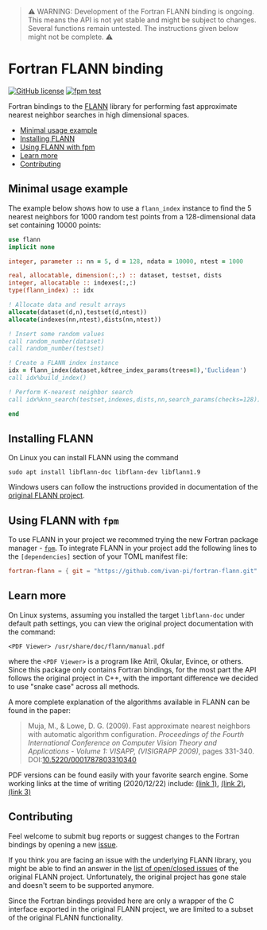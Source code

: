 
> :warning:
> WARNING: Development of the Fortran FLANN binding is ongoing. This means the API is not yet stable and might be subject to changes. Several functions remain untested. The instructions given below might not be complete.
> :warning:

# Fortran FLANN binding

[![GitHub license](https://img.shields.io/badge/License-BSD--3-blue)](https://github.com/ivan-pi/fortran-flann/blob/master/LICENSE)
[![fpm test](https://github.com/ivan-pi/fortran-flann/workflows/fpm%20test/badge.svg?branch=master&event=push)](https://github.com/ivan-pi/fortran-flann/actions)

Fortran bindings to the [FLANN](https://github.com/mariusmuja/flann
) library for performing fast approximate nearest neighbor searches in high dimensional spaces. 

* [Minimal usage example](#minimal-usage-example)
* [Installing FLANN](#installing-flann)
* [Using FLANN with fpm](#using-flann-with-fpm)
* [Learn more](#learn-more)
* [Contributing](#contributing)

## Minimal usage example

The example below shows how to use a `flann_index` instance to find the 5 nearest neighbors for 1000 random test points from a 128-dimensional data set containing 10000 points:

```fortran
use flann
implicit none

integer, parameter :: nn = 5, d = 128, ndata = 10000, ntest = 1000

real, allocatable, dimension(:,:) :: dataset, testset, dists
integer, allocatable :: indexes(:,:)
type(flann_index) :: idx

! Allocate data and result arrays
allocate(dataset(d,n),testset(d,ntest))
allocate(indexes(nn,ntest),dists(nn,ntest))

! Insert some random values
call random_number(dataset)
call random_number(testset)

! Create a FLANN index instance
idx = flann_index(dataset,kdtree_index_params(trees=8),'Euclidean')
call idx%build_index()

! Perform K-nearest neighbor search
call idx%knn_search(testset,indexes,dists,nn,search_params(checks=128))

end
```

## Installing FLANN

On Linux you can install FLANN using the command

```
sudo apt install libflann-doc libflann-dev libflann1.9
```

Windows users can follow the instructions provided in documentation of the [original FLANN project](https://github.com/mariusmuja/flann).

## Using FLANN with `fpm`

To use FLANN in your project we recommed trying the new Fortran package manager - [`fpm`](https://github.com/fortran-lang/fpm). To integrate FLANN in your project add the following lines to the `[dependencies]` section of your TOML manifest file:

```toml
fortran-flann = { git = "https://github.com/ivan-pi/fortran-flann.git" }
```

## Learn more

On Linux systems, assuming you installed the target `libflann-doc` under default path settings, you can view the original project documentation with the command:
```
<PDF Viewer> /usr/share/doc/flann/manual.pdf
```
where the `<PDF Viewer>` is a program like Atril, Okular, Evince, or others. Since this package only contains Fortran bindings, for the most part the API follows the original project in C++, with the important difference we decided to use "snake case" across all methods.

A more complete explanation of the algorithms available in FLANN can be found in the paper: 

> Muja, M., & Lowe, D. G. (2009). Fast approximate nearest neighbors with automatic algorithm configuration. *Proceedings of the Fourth International Conference on Computer Vision Theory and Applications - Volume 1: VISAPP, (VISIGRAPP 2009)*, pages 331-340. DOI:[10.5220/0001787803310340](https://doi.org/10.5220/0001787803310340)

PDF versions can be found easily with your favorite search engine. Some working links at the time of writing (2020/12/22) include: [(link 1)](https://lear.inrialpes.fr/~douze/enseignement/2014-2015/presentation_papers/muja_flann.pdf), [(link 2)](http://citeseerx.ist.psu.edu/viewdoc/download?doi=10.1.1.160.1721&rep=rep1&type=pdf), [(link 3)](http://image.ntua.gr/iva/files/MujaLowe_ICCVTA2009%20-%20Fast%20Approximate%20Nearest%20Neighbors%20with%20Automatic%20Algorithm%20Configuration.pdf)

## Contributing

Feel welcome to submit bug reports or suggest changes to the Fortran bindings by opening a new [issue](https://github.com/ivan-pi/fortran-flann/issues).

If you think you are facing an issue with the underlying FLANN library, you might be able to find an answer in the [list of open/closed issues](https://github.com/mariusmuja/flann/issues) of the original FLANN project. Unfortunately, the original project has gone stale and doesn't seem to be supported anymore.

Since the Fortran bindings provided here are only a wrapper of the C interface exported in the original FLANN project, we are limited to a subset of the original FLANN functionality.




